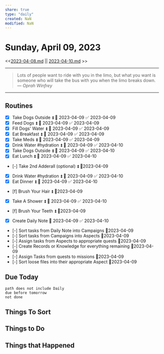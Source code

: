 ```yaml
---
share: true
type: "daily"
created: NaN 
modified: NaN
---
```

# Sunday, April 09, 2023
<<[2023-04-08.md](./2023-04-08.md) || [2023-04-10.md](./2023-04-10.md) >>

---

> Lots of people want to ride with you in the limo, but what you want is someone who will take the bus with you when the limo breaks down.
> — <cite>Oprah Winfrey</cite>

---

## Routines
- [x] Take Dogs Outside ⏫ 📅 2023-04-09 ✅ 2023-04-09
- [x] Feed Dogs ⏫ 📅 2023-04-09 ✅ 2023-04-09
- [x] Fill Dogs' Water ⏫ 📅 2023-04-09 ✅ 2023-04-09
- [x] Eat Breakfast ⏫ 📅 2023-04-09 ✅ 2023-04-09
- [x] Take Meds ⏫ 📅 2023-04-09 ✅ 2023-04-09
- [x] Drink Water #hydration ⏫ 📅 2023-04-09 ✅ 2023-04-10
- [x] Take Dogs Outside ⏫ 📅 2023-04-09 ✅ 2023-04-10
- [x] Eat Lunch ⏫ 📅 2023-04-09 ✅ 2023-04-10
- [-] Take 2nd Adderall (optional) ⏫  📆2023-04-09
- [x] Drink Water #hydration ⏫ 📅 2023-04-09 ✅ 2023-04-10
- [x] Eat Dinner ⏫ 📅 2023-04-09 ✅ 2023-04-10
- [f] Brush Your Hair ⏫  📆2023-04-09
- [x] Take A Shower ⏫ 📅 2023-04-09 ✅ 2023-04-10
- [f] Brush Your Teeth ⏫  📆2023-04-09
- [x] Create Daily Note 📅 2023-04-09 ✅ 2023-04-10
- [-] Sort tasks from Daily Note into Campaigns 📆2023-04-09
- [-] Sort tasks from Campaigns into Aspects 📆2023-04-09
- [-] Assign tasks from Aspects to appropriate quests 📆2023-04-09
- [-] Create Records or Knowledge for everything remaining 📆2023-04-09
- [-] Assign Tasks from quests to missions 📆2023-04-09
- [-] Sort loose files into their appropriate Aspect 📆2023-04-09

## Due Today
```tasks
path does not include Daily
due before tomorrow
not done
```
## Things To Sort





## Things to Do


## Things that Happened
